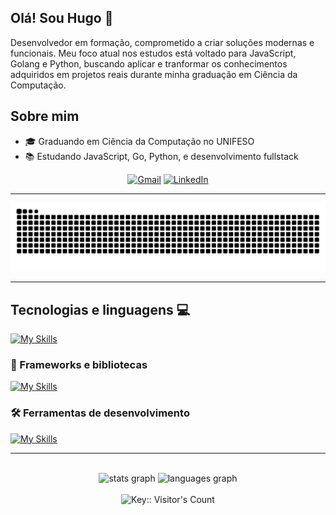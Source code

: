 
## Olá! Sou Hugo 👋

Desenvolvedor em formação, comprometido a criar soluções modernas e funcionais. 
Meu foco atual nos estudos está voltado para JavaScript, Golang e Python, buscando aplicar e tranformar os conhecimentos adquiridos em projetos reais durante minha graduação em Ciência da Computação.


## Sobre mim

- 🎓 Graduando em Ciência da Computação no UNIFESO 
- 📚 Estudando JavaScript, Go, Python, e desenvolvimento fullstack 


<p align="center">
  <a href="https://mail.google.com/mail/?view=cm&fs=1&to=hgmello25@gmail.com" title="Gmail">
  <img src="https://img.shields.io/badge/-Gmail-FF0000?style=flat-square&labelColor=FF0000&logo=gmail&logoColor=white&link=LINK-DO-SEU-GMAIL" alt="Gmail"/></a>
  <a href="https://www.linkedin.com/in/hugo-verissimo-de-mello/" title="LinkedIn">
  <img src="https://img.shields.io/badge/-Linkedin-0e76a8?style=flat-square&logo=Linkedin&logoColor=white&link=https://www.linkedin.com/in/hugo-verissimo-de-mello/" alt="LinkedIn"/></a>
</p>

---

<div align="center">
<img src="https://raw.githubusercontent.com/hugohvm25/hugohvm25/output/snake.svg" alt="Snake animation" />
</div>

---



## Tecnologias e linguagens 💻

[![My Skills](https://skillicons.dev/icons?i=python,go,php,js,html,css)](https://skillicons.dev)

### 🚀 Frameworks e bibliotecas
[![My Skills](https://skillicons.dev/icons?i=flutter,bootstrap,nodejs,mysql,postgres)](https://skillicons.dev)

### 🛠️ Ferramentas de desenvolvimento
[![My Skills](https://skillicons.dev/icons?i=git,github,notion,vscode,androidstudio)](https://skillicons.dev)


---
<br clear="both">

<div align="center">
  <img src="https://github-readme-stats.vercel.app/api?username=hugohvm25&hide_title=false&hide_rank=false&show_icons=true&include_all_commits=true&count_private=true&disable_animations=false&theme=dracula&locale=pt-br&hide_border=true&order=1" height="150" alt="stats graph"  />
  <img src="https://github-readme-stats.vercel.app/api/top-langs?username=hugohvm25&locale=pt-br&hide_title=false&layout=compact&card_width=320&langs_count=5&theme=dracula&hide_border=true&order=2" height="150" alt="languages graph"  />
</div>



<br clear="both">

<div align="center">
  <img src="https://profile-counter.deno.dev/hugohvm25/count.svg" alt="Key:: Visitor's Count" />
</div>

###
